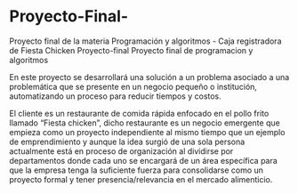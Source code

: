 # Proyecto-Final-
Proyecto final de la materia Programación y algoritmos - Caja registradora de Fiesta Chicken
Proyecto-final
Proyecto final de programacion y algoritmos

En este proyecto se desarrollará una solución a un problema asociado a una problemática que se presente en un negocio pequeño o institución, automatizando un proceso para reducir tiempos y costos.

El cliente es un restaurante de comida rápida enfocado en el pollo frito llamado “Fiesta chicken”, dicho restaurante es un negocio emergente que empieza como un proyecto independiente al mismo tiempo que un ejemplo de emprendimiento y aunque la idea surgió de una sola persona actualmente está en proceso de organización al dividirse por departamentos donde cada uno se encargará de un área específica para que la empresa tenga la suficiente fuerza para consolidarse como un proyecto formal y tener presencia/relevancia en el mercado alimenticio.
